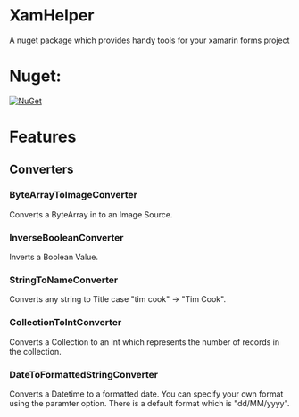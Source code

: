 # XamHelper
A nuget package which provides handy tools for your xamarin forms project

# Nuget:
[![NuGet](https://img.shields.io/nuget/v/XamHelper.svg?label=NuGet)](https://www.nuget.org/packages/XamHelper) 

# Features
## Converters
### **ByteArrayToImageConverter**
Converts a ByteArray in to an Image Source.
### **InverseBooleanConverter**
Inverts a Boolean Value.
### **StringToNameConverter**
Converts any string to Title case "tim cook" -> "Tim Cook".
### **CollectionToIntConverter**
Converts a Collection to an int which represents the number of records in the collection.
### **DateToFormattedStringConverter**
Converts a Datetime to a formatted date.
You can specify your own format using the paramter option.
There is a default format which is "dd/MM/yyyy".
